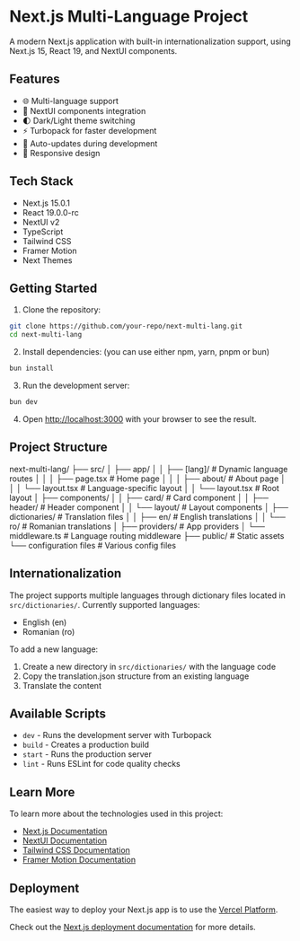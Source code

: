 # Next.js Multi-Language Project

A modern Next.js application with built-in internationalization support, using Next.js 15, React 19, and NextUI components.

## Features

- 🌐 Multi-language support
- 🎨 NextUI components integration
- 🌓 Dark/Light theme switching
- ⚡ Turbopack for faster development
- 🔄 Auto-updates during development
- 📱 Responsive design

## Tech Stack

- Next.js 15.0.1
- React 19.0.0-rc
- NextUI v2
- TypeScript
- Tailwind CSS
- Framer Motion
- Next Themes

## Getting Started

1. Clone the repository:

```bash
git clone https://github.com/your-repo/next-multi-lang.git
cd next-multi-lang
```

2. Install dependencies: (you can use either npm, yarn, pnpm or bun)

```bash
bun install
```

3. Run the development server:

```bash
bun dev
```

4. Open [http://localhost:3000](http://localhost:3000) with your browser to see the result.

## Project Structure

next-multi-lang/
├── src/
│ ├── app/
│ │ ├── [lang]/ # Dynamic language routes
│ │ │ ├── page.tsx # Home page
│ │ │ ├── about/ # About page
│ │ │ └── layout.tsx # Language-specific layout
│ │ └── layout.tsx # Root layout
│ ├── components/
│ │ ├── card/ # Card component
│ │ ├── header/ # Header component
│ │ └── layout/ # Layout components
│ ├── dictionaries/ # Translation files
│ │ ├── en/ # English translations
│ │ └── ro/ # Romanian translations
│ ├── providers/ # App providers
│ └── middleware.ts # Language routing middleware
├── public/ # Static assets
└── configuration files # Various config files

## Internationalization

The project supports multiple languages through dictionary files located in `src/dictionaries/`. Currently supported languages:

- English (en)
- Romanian (ro)

To add a new language:

1. Create a new directory in `src/dictionaries/` with the language code
2. Copy the translation.json structure from an existing language
3. Translate the content

## Available Scripts

- `dev` - Runs the development server with Turbopack
- `build` - Creates a production build
- `start` - Runs the production server
- `lint` - Runs ESLint for code quality checks

## Learn More

To learn more about the technologies used in this project:

- [Next.js Documentation](https://nextjs.org/docs)
- [NextUI Documentation](https://nextui.org)
- [Tailwind CSS Documentation](https://tailwindcss.com/docs)
- [Framer Motion Documentation](https://www.framer.com/motion/)

## Deployment

The easiest way to deploy your Next.js app is to use the [Vercel Platform](https://vercel.com/new?utm_medium=default-template&filter=next.js&utm_source=create-next-app&utm_campaign=create-next-app-readme).

Check out the [Next.js deployment documentation](https://nextjs.org/docs/app/building-your-application/deploying) for more details.
